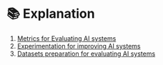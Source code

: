 # 📚 Explanation

1. [Metrics for Evaluating AI systems](metrics.md)
2. [Experimentation for improving AI systems](experimentation.md)
3. [Datasets preparation for evaluating AI systems](datasets.md)